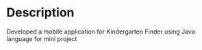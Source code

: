 # Description
Developed a mobile application for Kindergarten Finder using Java language for mini project

